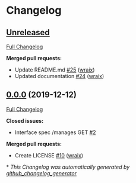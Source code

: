 # Changelog

## [Unreleased](https://github.com/opensentry/idp/tree/HEAD)

[Full Changelog](https://github.com/opensentry/idp/compare/0.0.0...HEAD)

**Merged pull requests:**

- Update README.md [\#25](https://github.com/OpenSentry/idp/pull/25) ([wraix](https://github.com/wraix))
- Updated documentation [\#24](https://github.com/OpenSentry/idp/pull/24) ([wraix](https://github.com/wraix))

## [0.0.0](https://github.com/opensentry/idp/tree/0.0.0) (2019-12-12)

[Full Changelog](https://github.com/opensentry/idp/compare/d604297182d5a5a8dd231b8560c517679eda38fa...0.0.0)

**Closed issues:**

- Interface spec /manages GET [\#2](https://github.com/OpenSentry/idp/issues/2)

**Merged pull requests:**

- Create LICENSE [\#10](https://github.com/OpenSentry/idp/pull/10) ([wraix](https://github.com/wraix))



\* *This Changelog was automatically generated by [github_changelog_generator](https://github.com/github-changelog-generator/github-changelog-generator)*
